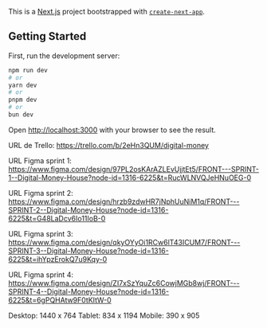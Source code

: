 This is a [Next.js](https://nextjs.org/) project bootstrapped with [`create-next-app`](https://github.com/vercel/next.js/tree/canary/packages/create-next-app).

## Getting Started

First, run the development server:

```bash
npm run dev
# or
yarn dev
# or
pnpm dev
# or
bun dev
```

Open [http://localhost:3000](http://localhost:3000) with your browser to see the result.

URL de Trello: https://trello.com/b/2eHn3QUM/digital-money

URL Figma sprint 1: https://www.figma.com/design/97PL2osKArAZLEvUjjtEt5/FRONT---SPRINT-1--Digital-Money-House?node-id=1316-6225&t=RucWLNVQJeHNuOEG-0

URL Figma sprint 2: https://www.figma.com/design/hrzb9zdwHR7jNphUuNiM1q/FRONT---SPRINT-2--Digital-Money-House?node-id=1316-6225&t=G48LaDcv6Io11IoB-0

URL Figma sprint 3: https://www.figma.com/design/qkyOYyOi1RCw6lT43ICUM7/FRONT---SPRINT-3--Digital-Money-House?node-id=1316-6225&t=ihYpzErokQ7u9Kqy-0

URL Figma sprint 4: https://www.figma.com/design/ZI7xSzYquZc6CowjMGb8wj/FRONT---SPRINT-4--Digital-Money-House?node-id=1316-6225&t=6gPQHAtw9F0tKItW-0

Desktop: 1440 x 764
Tablet: 834 x 1194
Mobile: 390 x 905
